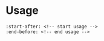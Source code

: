 # Usage

```{include} ../../README.md
:start-after: <!-- start usage -->
:end-before: <!-- end usage -->
```